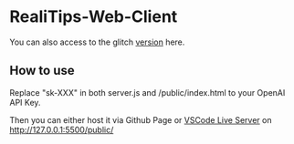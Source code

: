 # RealiTips-Web-Client
You can also access to the glitch [version](https://glitch.com/edit/#!/realitips-web-client) here.

## How to use
Replace "sk-XXX" in both server.js and /public/index.html to your OpenAI API Key.

Then you can either host it via Github Page or [VSCode Live Server](https://github.com/ritwickdey/vscode-live-server-plus-plus) on http://127.0.0.1:5500/public/
